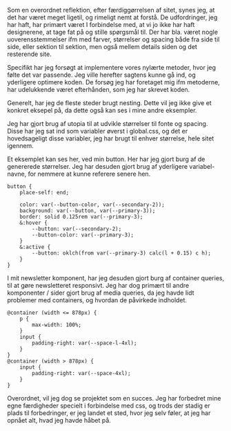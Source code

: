 Som en overordnet reflektion, efter færdiggørrelsen af sitet, synes jeg, at det har været meget ligetil, og rimeligt nemt at forstå.
De udfordringer, jeg har haft, har primært været I forbindelse med, at vi jo ikke har haft designerene, at tage fat på og stille spørgsmål til. Der har bla. været nogle uoverensstemmelser ifm med farver, størrelser og spacing både fra side til side, eller sektion til sektion, men også mellem details siden og det resterende site.

Specifikt har jeg forsøgt at implementere vores nylærte metoder, hvor jeg følte det var passende. Jeg ville herefter sagtens kunne gå ind, og yderligere optimere koden. De forsøg jeg har foretaget mig ifm metoderne, har udelukkende været efterhånden, som jeg har skrevet koden.

Generelt, har jeg de fleste steder brugt nesting. Dette vil jeg ikke give et konkret eksepel på, da dette også kan ses i mine andre eksempler.

Jeg har gjort brug af utopia til at udvikle størrelser til fonte og spacing. Disse har jeg sat ind som variabler øverst i global.css, og det er hovedsageligt disse variabler, jeg har brugt til enhver størrelse, hele sitet igennem.

Et eksemplet kan ses her, ved min button. Her har jeg gjort burg af de genererede størrelser. Jeg har desuden gjort brug af yderligere variabel-navne, for nemmere at kunne referere senere hen.

    button {
        place-self: end;

        color: var(--button-color, var(--secondary-2));
        background: var(--button, var(--primary-3));
        border: solid 0.125rem var(--primary-3);
        &:hover {
            --button: var(--secondary-2);
            --button-color: var(--primary-3);
        }
        &:active {
            --button: oklch(from var(--primary-3) calc(l + 0.15) c h);
        }
    }

I mit newsletter komponent, har jeg desuden gjort burg af container queries, til at gøre newsletteret responsivt. Jeg har dog primært til andre komponenter / sider gjort brug af media queries, da jeg havde lidt problemer med containers, og hvordan de påvirkede indholdet.

    @container (width <= 878px) {
        p {
            max-width: 100%;
        }
        input {
            padding-right: var(--space-l-4xl);
        }
    }
    @container (width > 878px) {
        input {
            padding-right: var(--space-4xl);
        }
    }

Overordnet, vil jeg dog se projektet som en succes. Jeg har forbedret mine egne færdigheder specielt i forbindelse med css, og trods der stadig er plads til forbedringer, er jeg landet et sted, hvor jeg selv føler, at jeg har opnået alt, hvad jeg havde håbet på.
